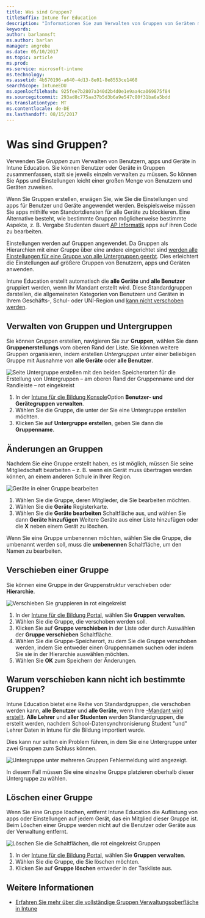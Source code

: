 ```yaml
---
title: Was sind Gruppen?
titleSuffix: Intune for Education
description: "Informationen Sie zum Verwalten von Gruppen von Geräten mit Intune Education."
keywords: 
author: barlanmsft
ms.author: barlan
manager: angrobe
ms.date: 05/10/2017
ms.topic: article
ms.prod: 
ms.service: microsoft-intune
ms.technology: 
ms.assetid: 4b570196-a640-4d13-8e01-8e8553ce1468
searchScope: IntuneEDU
ms.openlocfilehash: 925fee7b2807a340d2b4d0e1e9aa4ca069875f84
ms.sourcegitcommit: 293ad8c775aa37b5d3b6a9e547c80f31ba6a5bdd
ms.translationtype: MT
ms.contentlocale: de-DE
ms.lasthandoff: 08/15/2017
---
```

# <a name="what-are-groups"></a>Was sind Gruppen?

Verwenden Sie _Gruppen_ zum Verwalten von Benutzern, apps und Geräte in Intune Education. Sie können Benutzer oder Geräte in Gruppen zusammenfassen, statt sie jeweils einzeln verwalten zu müssen. So können Sie Apps und Einstellungen leicht einer großen Menge von Benutzern und Geräten zuweisen.

Wenn Sie Gruppen erstellen, erwägen Sie, wie Sie die Einstellungen und apps für Benutzer und Geräte angewendet werden. Beispielsweise müssen Sie apps mithilfe von Standortdiensten für alle Geräte zu blockieren. Eine Alternative besteht, wie bestimmte Gruppen möglicherweise bestimmte Aspekte, z. B. Vergabe Studenten dauert [AP Informatik](https://www.tealsk12.org) apps auf ihren Code zu bearbeiten.

Einstellungen werden auf Gruppen angewendet. Da Gruppen als Hierarchien mit einer Gruppe über eine andere eingerichtet sind [werden alle Einstellungen für eine Gruppe von alle Untergruppen geerbt](settings-inheritance.md). Dies erleichtert die Einstellungen auf größere Gruppen von Benutzern, apps und Geräten anwenden.

Intune Education erstellt automatisch die __alle Geräte__ und __alle Benutzer__ gruppiert werden, wenn Ihr Mandant erstellt wird. Diese Standardgruppen darstellen, die allgemeinsten Kategorien von Benutzern und Geräten in Ihrem Geschäfts-, Schul- oder UNI-Region und [kann nicht verschoben werden](what-are-groups.md#why-cant-i-move-certain-groups).


## <a name="managing-groups-and-subgroups"></a>Verwalten von Gruppen und Untergruppen

Sie können Gruppen erstellen, navigieren Sie zur **Gruppen**, wählen Sie dann **Gruppenerstellungs** vom oberen Rand der Liste. Sie können weitere Gruppen organisieren, indem erstellen *Untergruppen* unter einer beliebigen Gruppe mit Ausnahme von __alle Geräte__ oder __alle Benutzer__.

  ![Seite Untergruppe erstellen mit den beiden Speicherorten für die Erstellung von Untergruppen – am oberen Rand der Gruppenname und der Randleiste – rot eingekreist](./media/groups-007-create-subgroup.png)

1. In der [Intune für die Bildung Konsole](https://intuneeducation.portal.azure.com)Option **Benutzer- und Gerätegruppen verwalten**.
2. Wählen Sie die Gruppe, die unter der Sie eine Untergruppe erstellen möchten.
3. Klicken Sie auf **Untergruppe erstellen**, geben Sie dann die **Gruppenname**.

## <a name="making-changes-to-groups"></a>Änderungen an Gruppen

Nachdem Sie eine Gruppe erstellt haben, es ist möglich, müssen Sie seine Mitgliedschaft bearbeiten – z. B. wenn ein Gerät muss übertragen werden können, an einem anderen Schule in Ihrer Region.

  ![Geräte in einer Gruppe bearbeiten](./media/groups-008-edit-group-membership.png)

1. Wählen Sie die Gruppe, deren Mitglieder, die Sie bearbeiten möchten.
2. Wählen Sie die **Geräte** Registerkarte.
3. Wählen Sie die **Geräte bearbeiten** Schaltfläche aus, und wählen Sie dann **Geräte hinzufügen** Weitere Geräte aus einer Liste hinzufügen oder die **X** neben einem Gerät zu löschen.

Wenn Sie eine Gruppe umbenennen möchten, wählen Sie die Gruppe, die umbenannt werden soll, muss die **umbenennen** Schaltfläche, um den Namen zu bearbeiten.

## <a name="move-a-group"></a>Verschieben einer Gruppe

Sie können eine Gruppe in der Gruppenstruktur verschieben oder **Hierarchie**.

  ![Verschieben Sie gruppieren in rot eingekreist](./media/groups-010-move-groups.png)

1.  In der [Intune für die Bildung Portal](https://intuneeducation.portal.azure.com), wählen Sie **Gruppen verwalten**.
2. Wählen Sie die Gruppe, die verschoben werden soll.
3.  Klicken Sie auf **Gruppe verschieben** in der Liste oder durch Auswählen der **Gruppe verschieben** Schaltfläche.
4.  Wählen Sie die Gruppe-Speicherort, zu dem Sie die Gruppe verschoben werden, indem Sie entweder einen Gruppennamen suchen oder indem Sie sie in der Hierarchie auswählen möchten.
5.  Wählen Sie **OK** zum Speichern der Änderungen.

## <a name="why-cant-i-move-certain-groups"></a>Warum verschieben kann nicht ich bestimmte Gruppen?

Intune Education bietet eine Reihe von Standardgruppen, die verschoben werden kann, **alle Benutzer** und **alle Geräte**, wenn Ihre [-Mandant wird erstellt](what-are-tenants.md). **Alle Lehrer** und **aller Studenten** werden Standardgruppen, die erstellt werden, nachdem School-Datensynchronisierung Student "und" Lehrer Daten in Intune für die Bildung importiert wurde.

Dies kann nur selten ein Problem führen, in dem Sie eine Untergruppe unter zwei Gruppen zum Schluss können.

  ![Untergruppe unter mehreren Gruppen Fehlermeldung wird angezeigt.](./media/groups-012-subgroup-is-under-two-groups-warning.png)

In diesem Fall müssen Sie eine einzelne Gruppe platzieren oberhalb dieser Untergruppe zu wählen.

## <a name="delete-a-group"></a>Löschen einer Gruppe

Wenn Sie eine Gruppe löschen, entfernt Intune Education die Auflistung von apps oder Einstellungen auf jedem Gerät, das ein Mitglied dieser Gruppe ist. Beim Löschen einer Gruppe werden nicht auf die Benutzer oder Geräte aus der Verwaltung entfernt.

  ![Löschen Sie die Schaltflächen, die rot eingekreist Gruppen](./media/groups-011-delete-groups.png)

1.  In der [Intune für die Bildung Portal](https://intuneeducation.portal.azure.com), wählen Sie **Gruppen verwalten**.
2. Wählen Sie die Gruppe, die Sie löschen möchten.
3.  Klicken Sie auf **Gruppe löschen** entweder in der Taskliste aus.

## <a name="find-out-more"></a>Weitere Informationen

- [Erfahren Sie mehr über die vollständige Gruppen Verwaltungsoberfläche in Intune](https://docs.microsoft.com/intune/deploy-use/use-groups-to-manage-users-and-devices-with-microsoft-intune)
